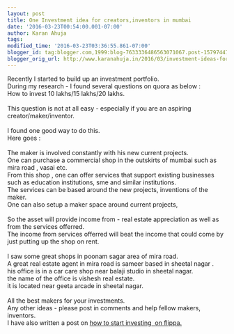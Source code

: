 ```yaml
---
layout: post
title: One Investment idea for creators,inventors in mumbai
date: '2016-03-23T00:54:00.001-07:00'
author: Karan Ahuja
tags: 
modified_time: '2016-03-23T03:36:55.861-07:00'
blogger_id: tag:blogger.com,1999:blog-7633336486563071067.post-1579744789337382575
blogger_orig_url: http://www.karanahuja.in/2016/03/investment-ideas-for-creatorsinventors.html
---
```


<div dir="ltr" style="text-align: left;" trbidi="on">Recently I started to build up an investment portfolio.<br />During my research - I found several questions on quora as below :<br />How to invest 10 lakhs/15 lakhs/20 lakhs.<br /><br />This question is not at all easy - especially if you are an aspiring creator/maker/inventor.<br /><br /><a href="http://www.karanahuja.in/2016/03/how-to-get-started-as-investor-on.html"></a>I found one good way to do this.<br />Here goes :<br /><br />The maker is involved constantly with his new current projects.<br />One can purchase a commercial shop in the outskirts of mumbai such as mira road , vasai etc.<br />From this shop , one can offer services that support existing businesses such as education institutions, sme and similar institutions.<br />The services can be based around the new projects, inventions of the maker.<br />One can also setup a maker space around current projects, <br /><br />So the asset will provide income from - real estate appreciation as well as from the services offerred.<br />The income from services offerred will beat the income that could come by just putting up the shop on rent.<br /><br />I saw some great shops in poonam sagar area of mira road.<br />A great real estate agent in mira road is sameer based in sheetal nagar .<br />his office is in a car care shop near balaji studio in sheetal nagar.<br />the name of the office is vishesh real estate.<br />it is located near geeta arcade in sheetal nagar.<br /><br />All the best makers for your investments.<br />Any other ideas - please post in comments and help fellow makers, inventors.<br />I have also written a post on <a href="http://www.karanahuja.in/2016/03/how-to-get-started-as-investor-on.html">how to start investing&nbsp; on flippa.</a></div>
<!--more-->
